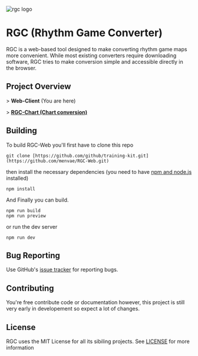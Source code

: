 ![rgc logo](https://github.com/user-attachments/assets/a4fef299-f762-4b7b-a1a3-77dae08b4830)

# RGC (Rhythm Game Converter)
RGC is a web-based tool designed to make converting rhythm game maps more convenient. While most existing converters require downloading software, RGC tries to make conversion simple and accessible directly in the browser.

## Project Overview
\> __Web-Client__ (You are here)

\> __[RGC-Chart (Chart conversion)](https://github.com/menvae/RGC-Chart)__

## Building
To build RGC-Web you'll first have to clone this repo
```
git clone [https://github.com/github/training-kit.git](https://github.com/menvae/RGC-Web.git)
```
then install the necessary dependencies (you need to have [npm and node.js](https://nodejs.org/en/download) installed)
```
npm install
```
And Finally you can build.
```
npm run build
npm run preview
```
or run the dev server
```
npm run dev
```

## Bug Reporting
Use GitHub's [issue tracker](https://github.com/menvae/RGC-Web/issues) for reporting bugs.

## Contributing
You're free contribute code or documentation however, this project is still very early in developement so expect a lot of changes.

## License
RGC uses the MIT License for all its sibiling projects.
See [LICENSE](https://github.com/menvae/RGC-Web/blob/master/LICENSE) for more information
